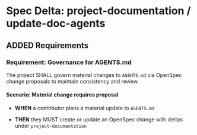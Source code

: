 # Spec Delta: project-documentation / update-doc-agents

## ADDED Requirements

### Requirement: Governance for AGENTS.md

The project SHALL govern material changes to `AGENTS.md` via OpenSpec change proposals to maintain consistency and review.

#### Scenario: Material change requires proposal

- **WHEN** a contributor plans a material update to `AGENTS.md`

- **THEN** they MUST create or update an OpenSpec change with deltas under `project-documentation`
